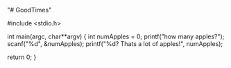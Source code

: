 "# GoodTimes"

#include <stdio.h>

int main(argc, char**argv)
{
int numApples = 0;
  printf("how many apples?");
  scanf("%d", &numApples);
  printf("%d? Thats a lot of apples!", numApples);
  
return 0;
}
